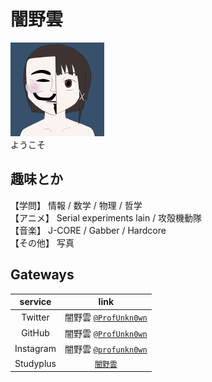 # 闇野雲

![闇野雲](img/img.png)  
ようこそ

## 趣味とか
【学問】 情報 / 数学 / 物理 / 哲学  
【アニメ】 Serial experiments lain / 攻殻機動隊   
【音楽】 J-CORE / Gabber / Hardcore  
【その他】 写真

## Gateways

| service | link |
| :---: | :---: |
| Twitter | 闇野雲 [`@ProfUnkn0wn`](https://twitter.com/ProfUnkn0wn) |
| GitHub | 闇野雲 [`@ProfUnkn0wn`](https://github.com/ProfUnkn0wn) |
| Instagram | 闇野雲 [`@profunkn0wn`](https://www.instagram.com/profunkn0wn/) |
| Studyplus | [`闇野雲`](https://www.studyplus.jp/users/af90e90d2f774426ba6a83637756c9ab) |
